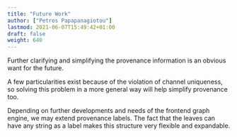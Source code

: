 ```yaml
---
title: "Future Work"
author: ["Petros Papapanagiotou"]
lastmod: 2021-06-07T15:49:42+01:00
draft: false
weight: 640
---
```


Further clarifying and simplifying the provenance information is an obvious want for the future.

A few particularities exist because of the violation of channel uniqueness, so solving this problem in a more general way will help simplify provenance too.

Depending on further developments and needs of the frontend graph engine, we may extend provenance labels. The fact that the leaves can have any string as a label makes this structure very flexible and expandable.
